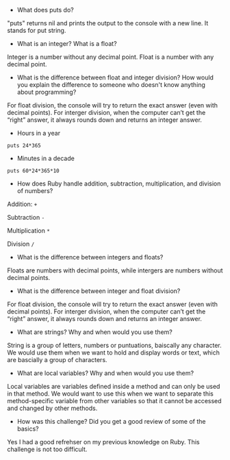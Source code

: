 * What does puts do?

"puts" returns nil and prints the output to the console with a new line. It stands for put string.

* What is an integer? What is a float?

Integer is a number without any decimal point. Float is a number with any decimal point.

* What is the difference between float and integer division? How would you explain the difference to someone who doesn't know anything about programming?

For float division, the console will try to return the exact answer (even with decimal points). For interger division, when the computer can’t get the “right” answer, it always rounds down and returns an integer answer.

* Hours in a year

``` puts 24*365 ```

* Minutes in a decade

``` puts 60*24*365*10 ```

* How does Ruby handle addition, subtraction, multiplication, and division of numbers?

Addition: ``` + ```

Subtraction ``` - ```

Multiplication ``` * ```

Division ``` / ```


* What is the difference between integers and floats?

Floats are numbers with decimal points, while intergers are numbers without decimal points.


* What is the difference between integer and float division?

For float division, the console will try to return the exact answer (even with decimal points). For interger division, when the computer can’t get the “right” answer, it always rounds down and returns an integer answer.

* What are strings? Why and when would you use them?

String is a group of letters, numbers or puntuations, baiscally any character. We would use them when we want to hold and display words or text, which are bascially a group of characters.

* What are local variables? Why and when would you use them?

Local variables are variables defined inside a method and can only be used in that method. We would want to use this when we want to separate this method-specific variable from other variables so that it cannot be accessed and changed by other methods.


* How was this challenge? Did you get a good review of some of the basics?

Yes I had a good refrehser on my previous knowledge on Ruby. This challenge is not too difficult.